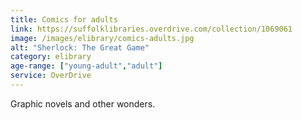 ```yaml
---
title: Comics for adults
link: https://suffolklibraries.overdrive.com/collection/1069061
image: /images/elibrary/comics-adults.jpg
alt: "Sherlock: The Great Game"
category: elibrary
age-range: ["young-adult","adult"]
service: OverDrive
---
```


Graphic novels and other wonders.
